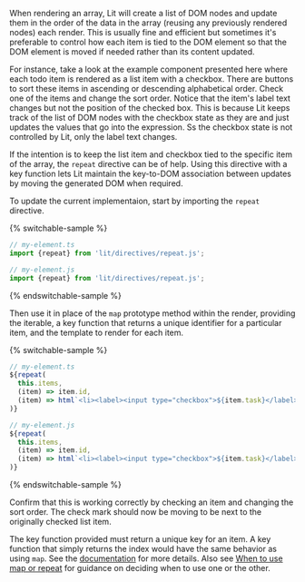 When rendering an array, Lit will create a list of DOM nodes and update them
in the order of the data in the array (reusing any previously rendered nodes) 
each render. This is usually fine and efficient but sometimes it's preferable
to control how each item is tied to the DOM element so that the DOM element is
moved if needed rather than its content updated.

For instance, take a look at the example component presented here where each
todo item is rendered as a list item with a checkbox. There are buttons to sort
these items in ascending or descending alphabetical order. Check one of the
items and change the sort order. Notice that the item's label text changes but
not the position of the checked box. This is because Lit keeps track of the
list of DOM nodes with the checkbox state as they are and just updates the
values that go into the expression. Ss the checkbox state is not controlled by
Lit, only the label text changes.

If the intention is to keep the list item and checkbox tied to the specific
item of the array, the `repeat` directive can be of help. Using this directive
with a key function lets Lit maintain the key-to-DOM association between
updates by moving the generated DOM when required.

To update the current implementaion, start by importing the `repeat` directive.

{% switchable-sample %}

```ts
// my-element.ts
import {repeat} from 'lit/directives/repeat.js';
```

```js
// my-element.js
import {repeat} from 'lit/directives/repeat.js';
```

{% endswitchable-sample %}

Then use it in place of the `map` prototype method within the render, providing
the iterable, a key function that returns a unique identifier for a particular
item, and the template to render for each item.

{% switchable-sample %}

```ts
// my-element.ts
${repeat(
  this.items,
  (item) => item.id,
  (item) => html`<li><label><input type="checkbox">${item.task}</label></li>`
)}
```

```js
// my-element.js
${repeat(
  this.items,
  (item) => item.id,
  (item) => html`<li><label><input type="checkbox">${item.task}</label></li>`
)}
```

{% endswitchable-sample %}

Confirm that this is working correctly by checking an item and changing the
sort order. The check mark should now be moving to be next to the originally
checked list item.

<aside class="positive">

The key function provided must return a unique key for an item. A key function
that simply returns the index would have the same behavior as using
`map`. See the [documentation](/docs/templates/directives/#repeat) for more
details. Also see [When to use map or repeat](/docs/templates/lists/#when-to-use-map-or-repeat)
for guidance on deciding when to use one or the other.

</aside>